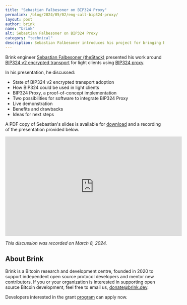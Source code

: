 ```yaml
---
title: "Sebastian Falbesoner on BIP324 Proxy"
permalink: /blog/2024/05/02/eng-call-bip324-proxy/
layout: post
author: brink
name: "brink"
alt: Sebastian Falbesoner on BIP324 Proxy
category: "technical"
description: Sebastian Falbesoner introduces his project for bringing BIP324 encrypted transport to light clients.
---
```


Brink engineer [Sebastian Falbesoner (theStack)][theStack] presented his work around
[BIP324 v2 encrypted transport][optech bip324] for light clients using [BIP324 proxy][].

In his presentation, he discussed:

- State of BIP324 v2 encrypted transport adoption
- How BIP324 could be used in light clients
- BIP324 Proxy, a proof-of-concept implementation
- Two possibilities for software to integrate BIP324 Proxy
- Live demonstration
- Benefits and drawbacks
- Ideas for next steps

A PDF copy of Sebastian's slides is available for [download][sebastian BIP324 proxy pdf] and
a recording of the presentation provided below.

<iframe width="560" height="315" src="https://www.youtube.com/embed/TO-YajejCT8?si=-YHJ7TZ_sjZocUIC" title="YouTube video player" frameborder="0" allow="accelerometer; autoplay; clipboard-write; encrypted-media; gyroscope; picture-in-picture; web-share" allowfullscreen></iframe>

_This discussion was recorded on March 8, 2024._

## About Brink

Brink is a Bitcoin research and development centre, founded in 2020 to support
independent open source protocol developers and mentor new contributors. If you
or your organization is interested in supporting open source Bitcoin
development, feel free to email us, [donate@brink.dev][donate].

Developers interested in the grant [program][programs] can apply now.

[theStack]: https://twitter.com/theStack
[optech BIP324]: https://bitcoinops.org/en/topics/v2-p2p-transport/
[BIP324 Proxy]: https://github.com/theStack/bip324-proxy
[sebastian BIP324 proxy pdf]: https://raw.githubusercontent.com/theStack/bip324-proxy/master/doc/bip324-proxy_presentation.pdf
[donate]: mailto:donate@brink.dev
[programs]: /programs
